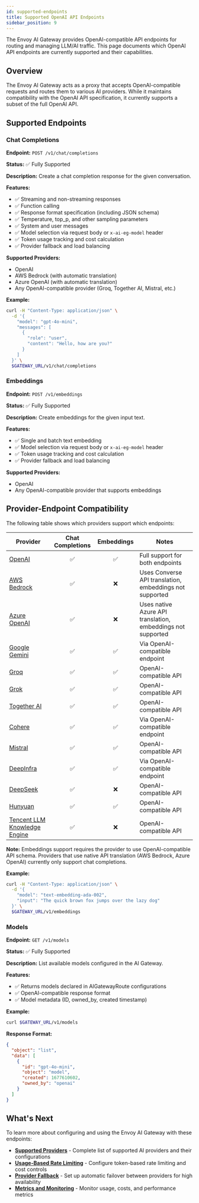 ```yaml
---
id: supported-endpoints
title: Supported OpenAI API Endpoints
sidebar_position: 9
---
```


The Envoy AI Gateway provides OpenAI-compatible API endpoints for routing and managing LLM/AI traffic. This page documents which OpenAI API endpoints are currently supported and their capabilities.

## Overview

The Envoy AI Gateway acts as a proxy that accepts OpenAI-compatible requests and routes them to various AI providers. While it maintains compatibility with the OpenAI API specification, it currently supports a subset of the full OpenAI API.

## Supported Endpoints

### Chat Completions

**Endpoint:** `POST /v1/chat/completions`

**Status:** ✅ Fully Supported

**Description:** Create a chat completion response for the given conversation.

**Features:**
- ✅ Streaming and non-streaming responses
- ✅ Function calling
- ✅ Response format specification (including JSON schema)
- ✅ Temperature, top_p, and other sampling parameters
- ✅ System and user messages
- ✅ Model selection via request body or `x-ai-eg-model` header
- ✅ Token usage tracking and cost calculation
- ✅ Provider fallback and load balancing

**Supported Providers:**
- OpenAI
- AWS Bedrock (with automatic translation)
- Azure OpenAI (with automatic translation)
- Any OpenAI-compatible provider (Groq, Together AI, Mistral, etc.)

**Example:**
```bash
curl -H "Content-Type: application/json" \
  -d '{
    "model": "gpt-4o-mini",
    "messages": [
      {
        "role": "user",
        "content": "Hello, how are you?"
      }
    ]
  }' \
  $GATEWAY_URL/v1/chat/completions
```

### Embeddings

**Endpoint:** `POST /v1/embeddings`

**Status:** ✅ Fully Supported

**Description:** Create embeddings for the given input text.

**Features:**
- ✅ Single and batch text embedding
- ✅ Model selection via request body or `x-ai-eg-model` header
- ✅ Token usage tracking and cost calculation
- ✅ Provider fallback and load balancing

**Supported Providers:**
- OpenAI
- Any OpenAI-compatible provider that supports embeddings

## Provider-Endpoint Compatibility

The following table shows which providers support which endpoints:

| Provider | Chat Completions | Embeddings | Notes |
|----------|:----------------:|:----------:|-------|
| [OpenAI](https://platform.openai.com/docs/api-reference) | ✅ | ✅ | Full support for both endpoints |
| [AWS Bedrock](https://docs.aws.amazon.com/bedrock/latest/APIReference/) | ✅ | ❌ | Uses Converse API translation, embeddings not supported |
| [Azure OpenAI](https://learn.microsoft.com/en-us/azure/ai-services/openai/reference) | ✅ | ❌ | Uses native Azure API translation, embeddings not supported |
| [Google Gemini](https://ai.google.dev/gemini-api/docs/openai) | ✅ | ✅ | Via OpenAI-compatible endpoint |
| [Groq](https://console.groq.com/docs/openai) | ✅ | ✅ | OpenAI-compatible API |
| [Grok](https://docs.x.ai/docs/api-reference) | ✅ | ✅ | OpenAI-compatible API |
| [Together AI](https://docs.together.ai/docs/openai-api-compatibility) | ✅ | ✅ | OpenAI-compatible API |
| [Cohere](https://docs.cohere.com/v2/docs/compatibility-api) | ✅ | ✅ | Via OpenAI-compatible endpoint |
| [Mistral](https://docs.mistral.ai/api/) | ✅ | ✅ | OpenAI-compatible API |
| [DeepInfra](https://deepinfra.com/docs/inference) | ✅ | ✅ | Via OpenAI-compatible endpoint |
| [DeepSeek](https://api-docs.deepseek.com/) | ✅ | ❌ | OpenAI-compatible API |
| [Hunyuan](https://cloud.tencent.com/document/product/1729/111007) | ✅ | ✅ | OpenAI-compatible API |
| [Tencent LLM Knowledge Engine](https://www.tencentcloud.com/document/product/1255/70381) | ✅ | ❌ | OpenAI-compatible API |

**Note:** Embeddings support requires the provider to use OpenAI-compatible API schema. Providers that use native API translation (AWS Bedrock, Azure OpenAI) currently only support chat completions.

**Example:**
```bash
curl -H "Content-Type: application/json" \
  -d '{
    "model": "text-embedding-ada-002",
    "input": "The quick brown fox jumps over the lazy dog"
  }' \
  $GATEWAY_URL/v1/embeddings
```

### Models

**Endpoint:** `GET /v1/models`

**Status:** ✅ Fully Supported

**Description:** List available models configured in the AI Gateway.

**Features:**
- ✅ Returns models declared in AIGatewayRoute configurations
- ✅ OpenAI-compatible response format
- ✅ Model metadata (ID, owned_by, created timestamp)

**Example:**
```bash
curl $GATEWAY_URL/v1/models
```

**Response Format:**
```json
{
  "object": "list",
  "data": [
    {
      "id": "gpt-4o-mini",
      "object": "model",
      "created": 1677610602,
      "owned_by": "openai"
    }
  ]
}
```


## What's Next

To learn more about configuring and using the Envoy AI Gateway with these endpoints:

- **[Supported Providers](./supported-providers.md)** - Complete list of supported AI providers and their configurations
- **[Usage-Based Rate Limiting](./capabilities/traffic/usage-based-ratelimiting.md)** - Configure token-based rate limiting and cost controls
- **[Provider Fallback](./capabilities/traffic/fallback.md)** - Set up automatic failover between providers for high availability
- **[Metrics and Monitoring](./capabilities/observability/metrics.md)** - Monitor usage, costs, and performance metrics
